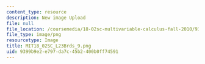 ```yaml
---
content_type: resource
description: New image Upload
file: null
file_location: /coursemedia/18-02sc-multivariable-calculus-fall-2010/9399b9e2e797da7c45b2400b0ff74591_MIT18_02SC_L23Brds_9.png
file_type: image/png
resourcetype: Image
title: MIT18_02SC_L23Brds_9.png
uid: 9399b9e2-e797-da7c-45b2-400b0ff74591
---
```

